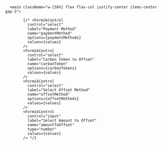       <main className="w-[50%] flex flex-col justify-center items-center gap-3">

            {/* <FormikControl
              control="select"
              label="Payment Method"
              name="paymentMethod"
              options={paymentMethods}
              values={values}
            />
            <FormikControl
              control="select"
              label="Carbon Token to Offset"
              name="carbonToken"
              options={carbonTokens}
              values={values}
            />
            <FormikControl
              control="select"
              label="Select Offset Method"
              name="offsetMethod"
              options={offsetMethods}
              values={values}
            />
            <FormikControl
              control="input"
              label="Select Amount to Offset"
              name="amountToOffset"
              type="number"
              values={values}
            /> */}
